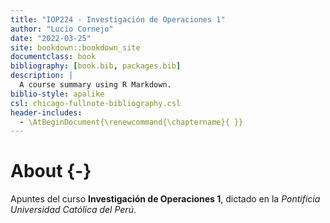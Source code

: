 ```yaml
--- 
title: "IOP224 - Investigación de Operaciones 1"
author: "Lucio Cornejo"
date: "2022-03-25"
site: bookdown::bookdown_site
documentclass: book
bibliography: [book.bib, packages.bib]
description: |
  A course summary using R Markdown.
biblio-style: apalike
csl: chicago-fullnote-bibliography.csl
header-includes:
  - \AtBeginDocument{\renewcommand{\chaptername}{ }}
---
```


# About {-}



Apuntes del curso **Investigación de Operaciones 1**,
dictado en la _Pontificia Universidad Católica del Perú_.
